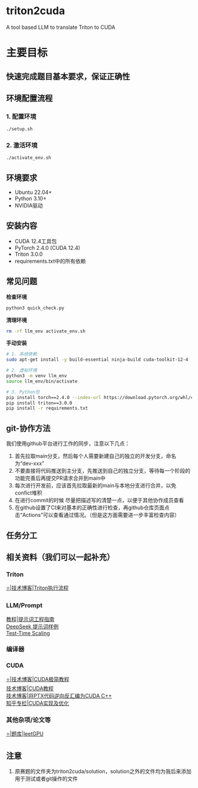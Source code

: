 # triton2cuda
A tool based LLM to translate Triton to CUDA

# 主要目标
## 快速完成题目基本要求，保证正确性

## 环境配置流程
### 1. 配置环境
```bash
./setup.sh
```

### 2. 激活环境
```bash
./activate_env.sh
```

## 环境要求

- Ubuntu 22.04+
- Python 3.10+
- NVIDIA驱动

## 安装内容

- CUDA 12.4工具包
- PyTorch 2.4.0 (CUDA 12.4)
- Triton 3.0.0
- requirements.txt中的所有依赖

## 常见问题

**检查环境**
```bash
python3 quick_check.py
```

**清理环境**
```bash
rm -rf llm_env activate_env.sh
```

**手动安装**
```bash
# 1. 系统依赖
sudo apt-get install -y build-essential ninja-build cuda-toolkit-12-4

# 2. 虚拟环境
python3 -m venv llm_env
source llm_env/bin/activate

# 3. Python包
pip install torch==2.4.0 --index-url https://download.pytorch.org/whl/cu124
pip install triton==3.0.0
pip install -r requirements.txt
```


## git-协作方法
我们使用github平台进行工作的同步，注意以下几点：
1. 首先拉取main分支，然后每个人需要新建自己的独立的开发分支，命名为“dev-xxx”
2. 不要直接将代码推送到主分支，先推送到自己的独立分支，等待每一个阶段的功能完善后再提交PR请求合并到main中
3. 每次进行开发前，应该首先拉取最新的main与本地分支进行合并，以免confict堆积
4. 在进行commit的时候 尽量把描述写的清楚一点，以便于其他协作成员查看
5. 在github设置了CI来对基本的正确性进行检查，再github仓库页面点击“Actions”可以查看通过情况。（但是这方面需要进一步丰富检查内容）

## 任务分工

## 相关资料（我们可以一起补充）

### Triton
[⭐|技术博客|Triton执行流程](https://www.cnblogs.com/BobHuang/p/18324040)  


### LLM/Prompt
[教程|提示词工程指南](https://www.promptingguide.ai/zh)  
[DeepSeek 提示词样例](https://api-docs.deepseek.com/prompt-library)  
[Test-Time Scaling](https://zhuanlan.zhihu.com/p/773907223)

### 编译器

### CUDA
[⭐|技术博客|CUDA极简教程](https://zhuanlan.zhihu.com/p/34587739)  
[技术博客|CUDA教程](https://face2ai.com/program-blog/#GPU%E7%BC%96%E7%A8%8B%EF%BC%88CUDA%EF%BC%89)  
[技术博客|将PTX代码逆向反汇编为CUDA C++](https://forums.developer.nvidia.com/t/is-there-a-reverse-engineering-tool-which-gives-approximate-cuda-c-code-from-ptx-code/305665)  
[知乎专栏|CUDA实现及优化](https://www.zhihu.com/column/c_1681252213014466560)  

### 其他杂项/论文等
[⭐|题库|leetGPU](https://leetgpu.com/)
## 注意
1. 原赛题的文件夹为triton2cuda/solution，solution之外的文件均为我后来添加用于测试或者git操作的文件
